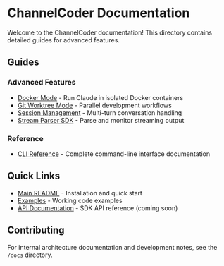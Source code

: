 # ChannelCoder Documentation

Welcome to the ChannelCoder documentation! This directory contains detailed guides for advanced features.

## Guides

### Advanced Features
- [Docker Mode](./guides/docker-mode.md) - Run Claude in isolated Docker containers
- [Git Worktree Mode](./guides/worktree-mode.md) - Parallel development workflows
- [Session Management](./guides/session-management.md) - Multi-turn conversation handling
- [Stream Parser SDK](./guides/stream-parser.md) - Parse and monitor streaming output

### Reference
- [CLI Reference](./reference/cli.md) - Complete command-line interface documentation

## Quick Links

- [Main README](../README.md) - Installation and quick start
- [Examples](../examples/) - Working code examples
- [API Documentation](./reference/api.md) - SDK API reference (coming soon)

## Contributing

For internal architecture documentation and development notes, see the `/docs` directory.